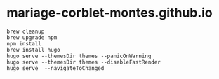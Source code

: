# mariage-corblet-montes.github.io


```
brew cleanup
brew upgrade npm
npm install
brew install hugo
hugo serve --themesDir themes --panicOnWarning
hugo serve --themesDir themes --disableFastRender
hugo serve  --navigateToChanged
```